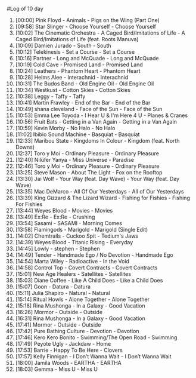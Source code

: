 #Log of 10 day

1. [00:00] Pink Floyd - Animals - Pigs on the Wing (Part One)
1. [09:58] Star Slinger - Choose Yourself - Choose Yourself
1. [10:02] The Cinematic Orchestra - A Caged Bird/Imitations of Life - A Caged Bird/Imitations of Life (feat. Roots Manuva)
1. [10:09] Damien Jurado - South - South
1. [10:12] Telekinesis - Set a Course - Set a Course
1. [10:16] Partner - Long and McQuade - Long and McQuade
1. [10:19] Cold Cave - Promised Land - Promised Land
1. [10:24] Leathers - Phantom Heart - Phantom Heart
1. [10:28] Helms Alee - Interachnid - Interachnid
1. [10:31] The Budos Band - Old Engine Oil - Old Engine Oil
1. [10:34] Westkust - Cotton Skies - Cotton Skies
1. [10:38] Leggy - Taffy - Taffy
1. [10:41] Martin Frawley - End of the Bar - End of the Bar
1. [10:49] shana cleveland - Face of the Sun - Face of the Sun
1. [10:53] Emma Lee Toyoda - I Hear U & I'm Here 4 U - Planes & Cranes
1. [10:56] Fruit Bats - Getting in a Van Again - Getting in a Van Again
1. [10:59] Kevin Morby - No Halo - No Halo
1. [11:02] Ibibio Sound Machine - Basquiat - Basquiat
1. [12:33] Maribou State - Kingdoms In Colour - Kingdom (feat. North Downs)
1. [12:37] Toro y Moi - Ordinary Pleasure - Ordinary Pleasure
1. [12:40] Nilüfer Yanya - Miss Universe - Paradise
1. [12:46] Toro y Moi - Ordinary Pleasure - Ordinary Pleasure
1. [13:25] Steve Mason - About The Light - Fox on the Rooftop
1. [13:30] Jai Wolf - Your Way (feat. Day Wave) - Your Way (feat. Day Wave)
1. [13:35] Mac DeMarco - All Of Our Yesterdays - All of Our Yesterdays
1. [13:39] King Gizzard & The Lizard Wizard - Fishing for Fishies - Fishing For Fishies
1. [13:44] Weyes Blood - Movies - Movies
1. [13:49] Ex:Re - Ex:Re - Crushing
1. [13:54] Sasami - SASAMI - Morning Comes
1. [13:58] Flamingods - Marigold - Marigold (Single Edit)
1. [14:02] Chemtrails - Cuckoo Spit - Tedium's Jaws
1. [14:39] Weyes Blood - Titanic Rising - Everyday
1. [14:45] Lowly - stephen - Stephen
1. [14:49] Tender - Handmade Ego / No Devotion - Handmade Ego
1. [14:54] Marta Wiley - Radioactive - In the Void
1. [14:58] Control Top - Covert Contracts - Covert Contracts
1. [15:01] New Age Healers - Satellites - Satellites
1. [15:03] Diane Coffee - Like A Child Does - Like a Child Does
1. [15:07] Goon - Datura - Datura
1. [15:11] Julia Shapiro - Natural - Natural
1. [15:14] Ritual Howls - Alone Together - Alone Together
1. [15:18] Rina Mushonga - In a Galaxy - Good Vacation
1. [16:26] Mormor - Outside - Outside
1. [16:31] Rina Mushonga - In a Galaxy - Good Vacation
1. [17:41] Mormor - Outside - Outside
1. [17:42] Pure Bathing Culture - Devotion - Devotion
1. [17:46] Kero Kero Bonito - Swimming/The Open Road - Swimming
1. [17:49] Peyote Ugly - Jackdaw - Home
1. [17:53] Barrie - Happy To Be Here - Clovers
1. [17:57] Kelly Finnigan - I Don’t Wanna Wait - I Don’t Wanna Wait
1. [18:00] Jamila Woods - EARTHA - EARTHA
1. [18:03] Gemma - Miss U - Miss U
